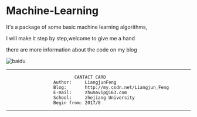 # Machine-Learning

It's a package of some basic machine learning algorithms,

I will make it step by step,welcome to give me a hand

there are more information about the code on my blog

![baidu](https://image.baidu.com/search/detail?ct=503316480&z=0&ipn=d&word=机器学习python&step_word=&hs=0&pn=43&spn=0&di=68331080430&pi=0&rn=1&tn=baiduimagedetail&is=0%2C0&istype=2&ie=utf-8&oe=utf-8&in=&cl=2&lm=-1&st=-1&cs=1109955977%2C3475745058&os=1083416597%2C1377916840&simid=0%2C0&adpicid=0&lpn=0&ln=1614&fr=&fmq=1506564419985_R&fm=result&ic=0&s=undefined&se=&sme=&tab=0&width=&height=&face=undefined&ist=&jit=&cg=&bdtype=11&oriquery=&objurl=http%3A%2F%2F5b0988e595225.cdn.sohucs.com%2Fimages%2F20170922%2F96add74f817a45fca679340097741a6d.jpeg&fromurl=ippr_z2C%24qAzdH3FAzdH3Ftp_z%26e3Bf5i7_z%26e3Bv54AzdH3Fda80alddAzdH3Fgc8nmdnmc8_z%26e3Bfip4s&gsm=0&rpstart=0&rpnum=0) 

-----------------------------------------------------------------------
                              CANTACT CARD
                      Author:     LiangjunFeng
                      Blog:       http://my.csdn.net/Liangjun_Feng
                      E-mail:     zhumavip@163.com
                      School:     zhejiang University
                      Begin from: 2017/8
-----------------------------------------------------------------------
